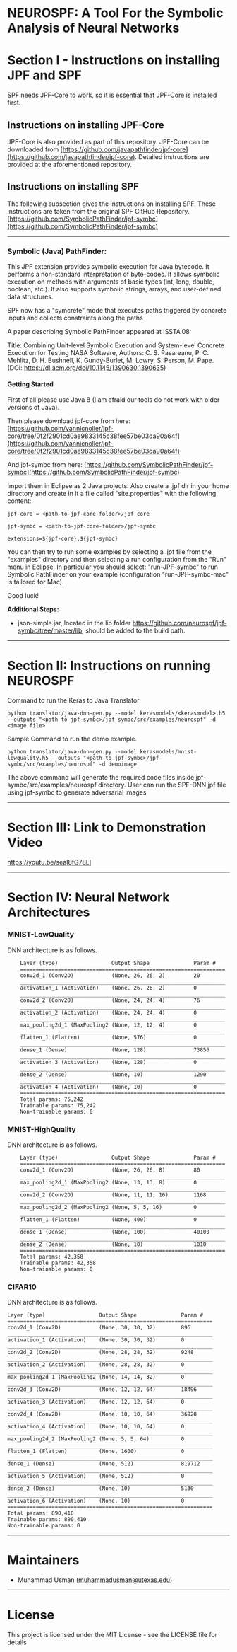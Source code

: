 



# NEUROSPF: A Tool For the Symbolic Analysis of Neural Networks

# Section I - Instructions on installing JPF and SPF
SPF needs JPF-Core to work, so it is essential that JPF-Core is installed first. 

## Instructions on installing JPF-Core
JPF-Core is also provided as part of this repository. JPF-Core can be downloaded from [https://github.com/javapathfinder/jpf-core](https://github.com/javapathfinder/jpf-core). 
Detailed instructions are provided at the aforementioned repository. 

## Instructions on installing SPF
The following subsection gives the instructions on installing SPF. These instructions are taken from the original SPF GitHub Repository. [https://github.com/SymbolicPathFinder/jpf-symbc](https://github.com/SymbolicPathFinder/jpf-symbc)

---------------------------------------------
### Symbolic (Java) PathFinder:

This JPF extension provides symbolic execution for Java bytecode. It performs a non-standard interpretation of byte-codes. It allows symbolic execution on methods with arguments of basic types (int, long, double, boolean, etc.). It also supports symbolic strings, arrays, and user-defined data structures.

SPF now has a "symcrete" mode that executes paths triggered by concrete inputs and collects constraints along the paths

A paper describing Symbolic PathFinder appeared at ISSTA'08:

Title: Combining Unit-level Symbolic Execution and System-level Concrete Execution for Testing NASA Software, Authors: C. S. Pasareanu, P. C. Mehlitz, D. H. Bushnell, K. Gundy-Burlet, M. Lowry, S. Person, M. Pape. (DOI: https://dl.acm.org/doi/10.1145/1390630.1390635)

#### [](https://github.com/SymbolicPathFinder/jpf-symbc#getting-started)Getting Started

First of all please use Java 8 (I am afraid our tools do not work with older versions of Java).

Then please download jpf-core from here:  [https://github.com/yannicnoller/jpf-core/tree/0f2f2901cd0ae9833145c38fee57be03da90a64f](https://github.com/yannicnoller/jpf-core/tree/0f2f2901cd0ae9833145c38fee57be03da90a64f)

And jpf-symbc from here:  [https://github.com/SymbolicPathFinder/jpf-symbc](https://github.com/SymbolicPathFinder/jpf-symbc)

Import them in Eclipse as 2 Java projects. Also create a .jpf dir in your home directory and create in it a file called "site.properties" with the following content:

```
jpf-core = <path-to-jpf-core-folder>/jpf-core

jpf-symbc = <path-to-jpf-core-folder>/jpf-symbc

extensions=${jpf-core},${jpf-symbc}
```

You can then try to run some examples by selecting a .jpf file from the "examples" directory and then selecting a run configuration from the "Run" menu in Eclipse. In particular you should select: "run-JPF-symbc" to run Symbolic PathFinder on your example (configuration "run-JPF-symbc-mac" is tailored for Mac).

Good luck!

**Additional Steps:** 
-	json-simple.jar, located in the lib folder https://github.com/neurospf/jpf-symbc/tree/master/lib, should be added to the build path. 
---------------------------------------------
# Section II: Instructions on running NEUROSPF
Command to run the Keras to Java Translator
```
python translator/java-dnn-gen.py --model kerasmodels/<kerasmodel>.h5 --outputs "<path to jpf-symbc>/jpf-symbc/src/examples/neurospf" -d <image file>
```

Sample Command to run the demo example. 
```
python translator/java-dnn-gen.py --model kerasmodels/mnist-lowquality.h5 --outputs "<path to jpf-symbc>/jpf-symbc/src/examples/neurospf" -d demoimage
```

The above command will generate the required code files inside jpf-symbc/src/examples/neurospf directory. User can run the SPF-DNN.jpf file using jpf-symbc to generate adversarial images

---------------------------------------------

# Section III: Link to Demonstration Video
 https://youtu.be/seal8fG78LI
  
---------------------------------------------
# Section IV: Neural Network Architectures
### MNIST-LowQuality

DNN architecture is as follows. 

        Layer (type)                 Output Shape              Param #   
        =================================================================
        conv2d_1 (Conv2D)            (None, 26, 26, 2)         20        
        _________________________________________________________________
        activation_1 (Activation)    (None, 26, 26, 2)         0         
        _________________________________________________________________
        conv2d_2 (Conv2D)            (None, 24, 24, 4)         76        
        _________________________________________________________________
        activation_2 (Activation)    (None, 24, 24, 4)         0         
        _________________________________________________________________
        max_pooling2d_1 (MaxPooling2 (None, 12, 12, 4)         0         
        _________________________________________________________________
        flatten_1 (Flatten)          (None, 576)               0         
        _________________________________________________________________
        dense_1 (Dense)              (None, 128)               73856     
        _________________________________________________________________
        activation_3 (Activation)    (None, 128)               0         
        _________________________________________________________________
        dense_2 (Dense)              (None, 10)                1290      
        _________________________________________________________________
        activation_4 (Activation)    (None, 10)                0         
        =================================================================
        Total params: 75,242
        Trainable params: 75,242
        Non-trainable params: 0

### MNIST-HighQuality

DNN architecture is as follows. 

        Layer (type)                 Output Shape              Param #
        =================================================================
        conv2d_1 (Conv2D)            (None, 26, 26, 8)         80
        _________________________________________________________________
        max_pooling2d_1 (MaxPooling2 (None, 13, 13, 8)         0
        _________________________________________________________________
        conv2d_2 (Conv2D)            (None, 11, 11, 16)        1168
        _________________________________________________________________
        max_pooling2d_2 (MaxPooling2 (None, 5, 5, 16)          0
        _________________________________________________________________
        flatten_1 (Flatten)          (None, 400)               0
        _________________________________________________________________
        dense_1 (Dense)              (None, 100)               40100
        _________________________________________________________________
        dense_2 (Dense)              (None, 10)                1010
        =================================================================
        Total params: 42,358
        Trainable params: 42,358
        Non-trainable params: 0

### CIFAR10

DNN architecture is as follows. 

	Layer (type)                 Output Shape              Param #
	=================================================================
	conv2d_1 (Conv2D)            (None, 30, 30, 32)        896
	_________________________________________________________________
	activation_1 (Activation)    (None, 30, 30, 32)        0
	_________________________________________________________________
	conv2d_2 (Conv2D)            (None, 28, 28, 32)        9248
	_________________________________________________________________
	activation_2 (Activation)    (None, 28, 28, 32)        0
	_________________________________________________________________
	max_pooling2d_1 (MaxPooling2 (None, 14, 14, 32)        0
	_________________________________________________________________
	conv2d_3 (Conv2D)            (None, 12, 12, 64)        18496
	_________________________________________________________________
	activation_3 (Activation)    (None, 12, 12, 64)        0
	_________________________________________________________________
	conv2d_4 (Conv2D)            (None, 10, 10, 64)        36928
	_________________________________________________________________
	activation_4 (Activation)    (None, 10, 10, 64)        0
	_________________________________________________________________
	max_pooling2d_2 (MaxPooling2 (None, 5, 5, 64)          0
	_________________________________________________________________
	flatten_1 (Flatten)          (None, 1600)              0
	_________________________________________________________________
	dense_1 (Dense)              (None, 512)               819712
	_________________________________________________________________
	activation_5 (Activation)    (None, 512)               0
	_________________________________________________________________
	dense_2 (Dense)              (None, 10)                5130
	_________________________________________________________________
	activation_6 (Activation)    (None, 10)                0
	=================================================================
	Total params: 890,410
	Trainable params: 890,410
	Non-trainable params: 0

---------------------------------------------

# Maintainers
* Muhammad Usman (muhammadusman@utexas.edu)

---------------------------------------------

# License
This project is licensed under the MIT License - see the LICENSE file for details
